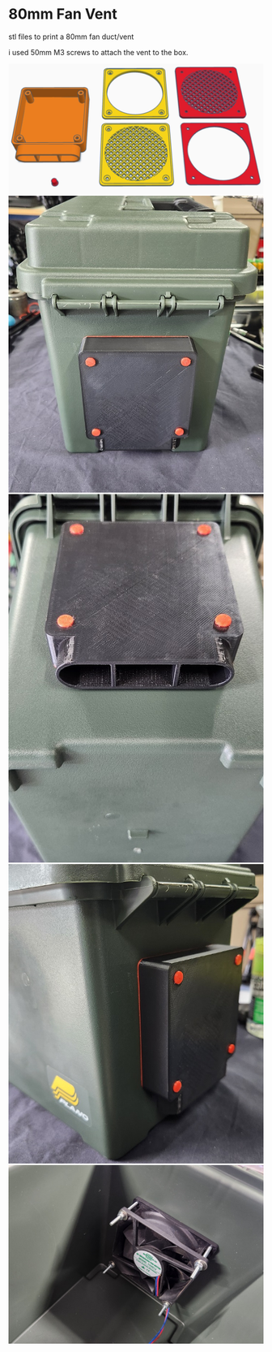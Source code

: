 # 80mm Fan Vent

stl files to print a 80mm fan duct/vent

i used 50mm M3 screws to attach the vent to the box.

<img src=https://github.com/DnG-Crafts/3D_Printables/blob/main/80mm%20Fan%20Vent/image.jpg><br>
<img src=https://github.com/DnG-Crafts/3D_Printables/blob/main/80mm%20Fan%20Vent/image1.jpg><br>
<img src=https://github.com/DnG-Crafts/3D_Printables/blob/main/80mm%20Fan%20Vent/image2.jpg><br>
<img src=https://github.com/DnG-Crafts/3D_Printables/blob/main/80mm%20Fan%20Vent/image3.jpg><br>
<img src=https://github.com/DnG-Crafts/3D_Printables/blob/main/80mm%20Fan%20Vent/image4.jpg><br>






